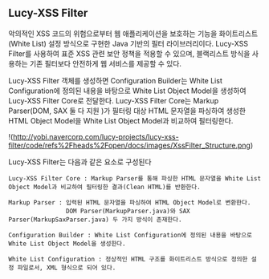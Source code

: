 ## Lucy-XSS Filter
악의적인 XSS 코드의 위험으로부터 웹 애플리케이션을 보호하는 기능을 화이트리스트(White List) 설정 방식으로 구현한 Java 기반의 필터 라이브러리이다. 
Lucy-XSS Filter를 사용하여 표준 XSS 관련 보안 정책을 적용할 수 있으며, 블랙리스트 방식을 사용하는 기존 필터보다 안전하게 웹 서비스를 제공할 수 있다.

Lucy-XSS Filter 객체를 생성하면 Configuration Builder는 White List Configuration에 정의된 내용을 바탕으로 
White List Object Model을 생성하여 Lucy-XSS Filter Core로 전달한다. 
Lucy-XSS Filter Core는 Markup Parser(DOM, SAX 둘 다 지원 )가 필터링 대상 HTML 문자열을 파싱하여 생성한 HTML Object Model을 
White List Object Model과 비교하여 필터링한다.

!(http://yobi.navercorp.com/lucy-projects/lucy-xss-filter/code/refs%2Fheads%2Fopen/docs/images/XssFilter_Structure.png)


Lucy-XSS Filter는 다음과 같은 요소로 구성된다
```
Lucy-XSS Filter Core : Markup Parser를 통해 파싱한 HTML 문자열을 White List Object Model과 비교하여 필터링한 결과(Clean HTML)를 반환한다. 

Markup Parser : 입력된 HTML 문자열을 파싱하여 HTML Object Model로 변환한다.
				DOM Parser(MarkupParser.java)와 SAX Parser(MarkupSaxParser.java) 두 가지 방식이 존재한다.
				
Configuration Builder : White List Configuration에 정의된 내용을 바탕으로 White List Object Model을 생성한다.

White List Configuration : 정상적인 HTML 구조를 화이트리스트 방식으로 정의한 설정 파일로서, XML 형식으로 되어 있다.
```